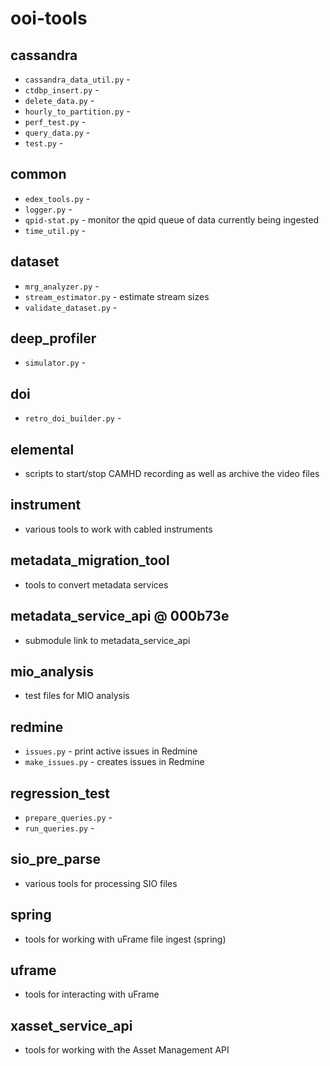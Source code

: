 ooi-tools
=============

## cassandra
- `cassandra_data_util.py` - 
- `ctdbp_insert.py` - 
- `delete_data.py` - 
- `hourly_to_partition.py` - 
- `perf_test.py` - 
- `query_data.py` - 
- `test.py` - 

## common
- `edex_tools.py` - 
- `logger.py` - 
- `qpid-stat.py` - monitor the qpid queue of data currently being ingested
- `time_util.py` - 

## dataset
- `mrg_analyzer.py` - 
- `stream_estimator.py` - estimate stream sizes
- `validate_dataset.py` - 

## deep_profiler
- `simulator.py` - 
 
## doi
- `retro_doi_builder.py` - 

## elemental
- scripts to start/stop CAMHD recording as well as archive the video files

## instrument
- various tools to work with cabled instruments

## metadata_migration_tool
- tools to convert metadata services

## metadata_service_api @ 000b73e
- submodule link to metadata_service_api

## mio_analysis
- test files for MIO analysis

## redmine
- `issues.py` - print active issues in Redmine
- `make_issues.py` - creates issues in Redmine

## regression_test
- `prepare_queries.py` - 
- `run_queries.py` - 

## sio_pre_parse
- various tools for processing SIO files

## spring
- tools for working with uFrame file ingest (spring)

## uframe
- tools for interacting with uFrame

## xasset_service_api
- tools for working with the Asset Management API
